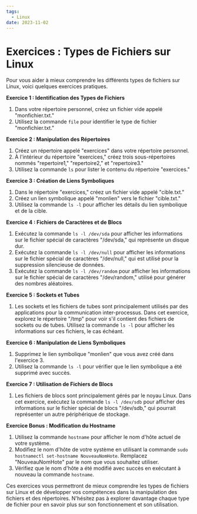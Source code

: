 ```yaml
---
tags:
  - Linux
date: 2023-11-02
---
```

# Exercices : Types de Fichiers sur Linux

Pour vous aider à mieux comprendre les différents types de fichiers sur Linux, voici quelques exercices pratiques.

**Exercice 1 : Identification des Types de Fichiers**

1. Dans votre répertoire personnel, créez un fichier vide appelé "monfichier.txt."
2. Utilisez la commande `file` pour identifier le type de fichier "monfichier.txt."

**Exercice 2 : Manipulation des Répertoires**

1. Créez un répertoire appelé "exercices" dans votre répertoire personnel.
2. À l'intérieur du répertoire "exercices," créez trois sous-répertoires nommés "repertoire1," "repertoire2," et "repertoire3."
3. Utilisez la commande `ls` pour lister le contenu du répertoire "exercices."

**Exercice 3 : Création de Liens Symboliques**

1. Dans le répertoire "exercices," créez un fichier vide appelé "cible.txt."
2. Créez un lien symbolique appelé "monlien" vers le fichier "cible.txt."
3. Utilisez la commande `ls -l` pour afficher les détails du lien symbolique et de la cible.

**Exercice 4 : Fichiers de Caractères et de Blocs**

1. Exécutez la commande `ls -l /dev/sda` pour afficher les informations sur le fichier spécial de caractères "/dev/sda," qui représente un disque dur.
2. Exécutez la commande `ls -l /dev/null` pour afficher les informations sur le fichier spécial de caractères "/dev/null," qui est utilisé pour la suppression silencieuse de données.
3. Exécutez la commande `ls -l /dev/random` pour afficher les informations sur le fichier spécial de caractères "/dev/random," utilisé pour générer des nombres aléatoires.

**Exercice 5 : Sockets et Tubes**

1. Les sockets et les fichiers de tubes sont principalement utilisés par des applications pour la communication inter-processus. Dans cet exercice, explorez le répertoire "/tmp" pour voir s'il contient des fichiers de sockets ou de tubes. Utilisez la commande `ls -l` pour afficher les informations sur ces fichiers, le cas échéant.

**Exercice 6 : Manipulation de Liens Symboliques**

1. Supprimez le lien symbolique "monlien" que vous avez créé dans l'exercice 3.
2. Utilisez la commande `ls -l` pour vérifier que le lien symbolique a été supprimé avec succès.

**Exercice 7 : Utilisation de Fichiers de Blocs**

1. Les fichiers de blocs sont principalement gérés par le noyau Linux. Dans cet exercice, exécutez la commande `ls -l /dev/sdb` pour afficher des informations sur le fichier spécial de blocs "/dev/sdb," qui pourrait représenter un autre périphérique de stockage.

**Exercice Bonus : Modification du Hostname**

1. Utilisez la commande `hostname` pour afficher le nom d'hôte actuel de votre système.
2. Modifiez le nom d'hôte de votre système en utilisant la commande `sudo hostnamectl set-hostname NouveauNomHote`. Remplacez "NouveauNomHote" par le nom que vous souhaitez utiliser.
3. Vérifiez que le nom d'hôte a été modifié avec succès en exécutant à nouveau la commande `hostname`.

Ces exercices vous permettront de mieux comprendre les types de fichiers sur Linux et de développer vos compétences dans la manipulation des fichiers et des répertoires. N'hésitez pas à explorer davantage chaque type de fichier pour en savoir plus sur son fonctionnement et son utilisation.